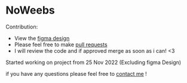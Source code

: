 # NoWeebs

Contribution:
* View the [figma design](https://www.figma.com/file/uwGVpaIWxfGfzIaQnCnZmt/NoWeebs?node-id=0%3A1)
* Please feel free to make [pull requests](https://github.com/abolfazlchaman/NoWeebs/pulls)
* I will review the code and if approved merge as soon as i can! <3


Started working on project from 25 Nov 2022 (Excluding figma Design)

if you have any questions please feel free to [contact me](abolfazlchaman.info@gmail.com) !